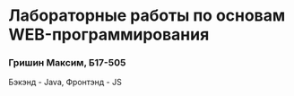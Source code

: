 # Лабораторные работы по основам WEB-программирования
### Гришин Максим, Б17-505
Бэкэнд - Java, Фронтэнд - JS
